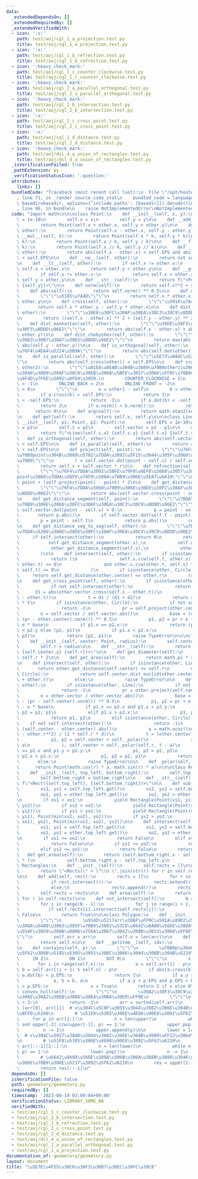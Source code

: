 ```yaml
---
data:
  _extendedDependsOn: []
  _extendedRequiredBy: []
  _extendedVerifiedWith:
  - icon: ':x:'
    path: test/aoj/cgl_1_a_projection.test.py
    title: test/aoj/cgl_1_a_projection.test.py
  - icon: ':x:'
    path: test/aoj/cgl_1_b_refrection.test.py
    title: test/aoj/cgl_1_b_refrection.test.py
  - icon: ':heavy_check_mark:'
    path: test/aoj/cgl_1_c_counter_clockwise.test.py
    title: test/aoj/cgl_1_c_counter_clockwise.test.py
  - icon: ':heavy_check_mark:'
    path: test/aoj/cgl_2_a_parallel_orthogonal.test.py
    title: test/aoj/cgl_2_a_parallel_orthogonal.test.py
  - icon: ':heavy_check_mark:'
    path: test/aoj/cgl_2_b_intersection.test.py
    title: test/aoj/cgl_2_b_intersection.test.py
  - icon: ':x:'
    path: test/aoj/cgl_2_c_cross_point.test.py
    title: test/aoj/cgl_2_c_cross_point.test.py
  - icon: ':x:'
    path: test/aoj/cgl_2_d_distance.test.py
    title: test/aoj/cgl_2_d_distance.test.py
  - icon: ':heavy_check_mark:'
    path: test/aoj/dsl_4_a_union_of_rectangles.test.py
    title: test/aoj/dsl_4_a_union_of_rectangles.test.py
  _isVerificationFailed: true
  _pathExtension: py
  _verificationStatusIcon: ':question:'
  attributes:
    links: []
  bundledCode: "Traceback (most recent call last):\n  File \"/opt/hostedtoolcache/PyPy/3.7.13/x64/site-packages/onlinejudge_verify/documentation/build.py\"\
    , line 71, in _render_source_code_stat\n    bundled_code = language.bundle(stat.path,\
    \ basedir=basedir, options={'include_paths': [basedir]}).decode()\n  File \"/opt/hostedtoolcache/PyPy/3.7.13/x64/site-packages/onlinejudge_verify/languages/python.py\"\
    , line 96, in bundle\n    raise NotImplementedError\nNotImplementedError\n"
  code: "import math\n\n\nclass Point:\n    def __init__(self, x, y):\n        self.EPS\
    \ = 1e-10\n        self.x = x\n        self.y = y\n\n    def __add__(self, other):\n\
    \        return Point(self.x + other.x, self.y + other.y)\n\n    def __sub__(self,\
    \ other):\n        return Point(self.x - other.x, self.y - other.y)\n\n    def\
    \ __mul__(self, k):\n        return Point(self.x * k, self.y * k)\n\n    def __truediv__(self,\
    \ k):\n        return Point(self.x / k, self.y / k)\n\n    def __floordiv__(self,\
    \ k):\n        return Point(self.x // k, self.y // k)\n\n    def __eq__(self,\
    \ other):\n        return abs(self.x - other.x) < self.EPS and abs(self.y - other.y)\
    \ < self.EPS\n\n    def __ne__(self, other):\n        return not self.__eq__(other)\n\
    \n    def __lt__(self, other):\n        if self.x != other.x:\n            return\
    \ self.x < other.x\n        return self.y < other.y\n\n    def __gt__(self, other):\n\
    \        if self.x != other.x:\n            return self.x > other.x\n        return\
    \ self.y > other.y\n\n    def __str__(self):\n        return f\"<Point({self.x}\
    \ {self.y})>\"\n\n    def norm(self):\n        return self.x**2 + self.y**2\n\n\
    \    def abs(self):\n        return self.norm() ** 0.5\n\n    def dot(self, other):\n\
    \        \"\"\"\u5185\u7A4D\"\"\"\n        return self.x * other.x + self.y *\
    \ other.y\n\n    def cross(self, other):\n        \"\"\"\u5916\u7A4D\"\"\"\n \
    \       return self.x * other.y - self.y * other.x\n\n    def dist_euclid(self,\
    \ other):\n        \"\"\"\u30E6\u30FC\u30AF\u30EA\u30C3\u30C9\u8DDD\u96E2\"\"\"\
    \n        return ((self.x - other.x) ** 2 + (self.y - other.y) ** 2) ** 0.5\n\n\
    \    def dist_manhattan(self, other):\n        \"\"\"\u30DE\u30F3\u30CF\u30C3\u30BF\
    \u30F3\u8DDD\u96E2\"\"\"\n        return abs(self.x - other.x) + abs(self.y -\
    \ other.y)\n\n    def dist_chebyshev(self, other):\n        \"\"\"\u30C1\u30A7\
    \u30D3\u30B7\u30A7\u30D5\u8DDD\u96E2\"\"\"\n        return max(abs(self.x - other.x),\
    \ abs(self.y - other.y))\n\n    def is_orthogonal(self, other):\n        \"\"\"\
    \u76F4\u4EA4\u5224\u5B9A\"\"\"\n        return abs(self.dot(other)) < self.EPS\n\
    \n    def is_parallel(self, other):\n        \"\"\"\u5E73\u884C\u5224\u5B9A\"\"\
    \"\n        return abs(self.cross(other)) < self.EPS\n\n    def ccw(self, other1,\
    \ other2):\n        \"\"\"\u81EA\u8EAB\u304B\u3089\u70B9other1\u306B\u5411\u304B\
    \u3046\u30D9\u30AF\u30C8\u30EB\u306B\u5BFE\u3057\u3066\uFF0C\u70B9other2\u306E\
    \u4F4D\u7F6E\u3092\u8FD4\u3059.\n        COUNTER_CLOCKWISE = 1\n        CLOCKWISE\
    \ = -1\n        ONLINE_BACK = 2\n        ONLINE_FRONT = -2\n        ON_SEGMENT\
    \ = 0\n        \"\"\"\n        a = other1 - self\n        b = other2 - self\n\
    \        if a.cross(b) > self.EPS:\n            return 1\n        if a.cross(b)\
    \ < -self.EPS:\n            return -1\n        if a.dot(b) < -self.EPS:\n    \
    \        return 2\n        if a.norm() < b.norm():\n            return -2\n  \
    \      return 0\n\n    def arg(self):\n        return math.atan2(self.y, self.x)\n\
    \n    def get(self):\n        return self.x, self.y\n\n\nclass Line:\n    def\
    \ __init__(self, p1: Point, p2: Point):\n        self.EPS = 1e-10\n        self.s\
    \ = p1\n        self.t = p2\n        self.vector = p2 - p1\n\n    def __str__(self):\n\
    \        return f\"<Line({self.s.x} {self.s.y} {self.t.x} {self.t.y})>\"\n\n \
    \   def is_orthogonal(self, other):\n        return abs(self.vector.dot(other.vector))\
    \ < self.EPS\n\n    def is_parallel(self, other):\n        return abs(self.vector.cross(other.vector))\
    \ < self.EPS\n\n    def project(self, point):\n        \"\"\"\u76F4\u7DDA\u306B\
    \u70B9point\u304B\u3089\u5782\u7DDA\u3092\u5F15\u3044\u305F\u3068\u304D\u306E\u4EA4\
    \u70B9\"\"\"\n        r = self.vector.dot(point - self.s) / self.vector.norm()\n\
    \        return self.s + self.vector * r\n\n    def refrection(self, point):\n\
    \        \"\"\"\u76F4\u7DDA\u3092\u5BFE\u79F0\u8EF8\u3068\u3057\u3066\uFF0C\u70B9\
    point\u3068\u7DDA\u5BFE\u79F0\u306A\u70B9\u306E\u5EA7\u6A19\"\"\"\n        return\
    \ point + (self.project(point) - point) * 2\n\n    def get_distance(self, point):\n\
    \        \"\"\"\u76F4\u7DDA\u3068\u70B9\u306E\u30E6\u30FC\u30AF\u30EA\u30C3\u30C9\
    \u8DDD\u96E2\"\"\"\n        return abs(self.vector.cross(point - self.s) / self.vector.abs())\n\
    \n    def get_distance_segment(self, point):\n        \"\"\"\u7DDA\u5206\u3068\
    \u70B9\u306E\u30E6\u30FC\u30AF\u30EA\u30C3\u30C9\u8DDD\u96E2\"\"\"\n        if\
    \ self.vector.dot(point - self.s) < 0:\n            p = point - self.s\n     \
    \       return p.abs()\n        if self.vector.dot(self.t - point) < 0:\n    \
    \        p = point - self.t\n            return p.abs()\n        return self.get_distance(point)\n\
    \n    def get_distance_seg_to_seg(self, other):\n        \"\"\"\u7DDA\u5206\u3068\
    \u7DDA\u5206\u306E\u30E6\u30FC\u30AF\u30EA\u30C3\u30C9\u8DDD\u96E2\"\"\"\n   \
    \     if self.intersect(other):\n            return 0\n        return min(\n \
    \           self.get_distance_segment(other.s),\n            self.get_distance_segment(other.t),\n\
    \            other.get_distance_segment(self.s),\n            other.get_distance_segment(self.t),\n\
    \        )\n\n    def intersect(self, other):\n        if isinstance(other, Line):\n\
    \            return (\n                self.s.ccw(self.t, other.s) * self.s.ccw(self.t,\
    \ other.t) <= 0\n                and other.s.ccw(other.t, self.s) * other.s.ccw(other.t,\
    \ self.t) <= 0\n            )\n        if isinstance(other, Circle):\n       \
    \     return self.get_distance(other.center) <= other.r\n        raise TypeError\n\
    \n    def get_cross_point(self, other):\n        if isinstance(other, Line):\n\
    \            if not self.intersect(other):\n                return -1\n      \
    \      d1 = abs(other.vector.cross(self.s - other.t))\n            d2 = abs(other.vector.cross(self.t\
    \ - other.t))\n            t = d1 / (d1 + d2)\n            return self.s + (self.vector)\
    \ * t\n        if isinstance(other, Circle):\n            if not self.intersect(other):\n\
    \                return -1\n            pr = self.project(other.center)\n    \
    \        e = self.vector / self.vector.abs()\n            base = (other.r**2 -\
    \ (pr - other.center).norm()) ** 0.5\n            p1, p2 = pr + e * base, pr -\
    \ e * base\n            if p1.x == p2.x:\n                return (p1, p2) if p1.y\
    \ < p2.y else (p2, p1)\n            if p1.x < p2.x:\n                return (p1,\
    \ p2)\n            return (p2, p1)\n        raise TypeError\n\n\nclass Circle:\n\
    \    def __init__(self, center: Point, radius):\n        self.center = center\n\
    \        self.r = radius\n\n    def __str__(self):\n        return f\"<Circle({self.center.x}\
    \ {self.center.y} {self.r})>\"\n\n    def get_diameter(self):\n        return\
    \ self.r * 2\n\n    def get_area(self):\n        return math.pi * self.r * self.r\n\
    \n    def intersect(self, other):\n        if isinstance(other, Line):\n     \
    \       return other.get_distance(self.center) <= self.r\n        elif isinstance(other,\
    \ Circle):\n            return self.center.dist_euclid(other.center) <= (self.r\
    \ + other.r)\n        else:\n            raise TypeError\n\n    def get_cross_point(self,\
    \ other):\n        if isinstance(other, Line):\n            if not other.intersect(self):\n\
    \                return -1\n            pr = other.project(self.center)\n    \
    \        e = other.vector / other.vector.abs()\n            base = (self.r**2\
    \ - (pr - self.center).norm()) ** 0.5\n            p1, p2 = pr + e * base, pr\
    \ - e * base\n            if p1.x == p2.x and p1.y > p2.y:\n                p1,\
    \ p2 = p2, p1\n            elif p1.x > p2.x:\n                p1, p2 = p2, p1\n\
    \            return p1, p2\n        elif isinstance(other, Circle):\n        \
    \    if not self.intersect(other):\n                return -1\n            d =\
    \ (self.center - other.center).abs()\n            a = math.acos((self.r**2 + d**2\
    \ - other.r**2) / (2 * self.r * d))\n            t = (other.center - self.center).arg()\n\
    \            p1, p2 = self.center + self._polar(\n                self.r, t +\
    \ a\n            ), self.center + self._polar(self.r, t - a)\n            if p1.x\
    \ == p2.x and p1.y > p2.y:\n                p1, p2 = p2, p1\n            elif\
    \ p1.x > p2.x:\n                p1, p2 = p2, p1\n            return p1, p2\n \
    \       else:\n            raise TypeError\n\n    def _polar(self, a, r):\n  \
    \      return Point(math.cos(r) * a, math.sin(r) * a)\n\n\nclass Rectangle:\n\
    \    def __init__(self, top_left, bottom_right):\n        self.top_left = top_left\n\
    \        self.bottom_right = bottom_right\n\n    def __str__(self):\n        return\
    \ f\"<Rect({self.top_left}, {self.bottom_right})>\"\n\n    def sub(self, other):\n\
    \        xs1, ys1 = self.top_left.get()\n        xs2, ys2 = self.bottom_right.get()\n\
    \        xo1, yo1 = other.top_left.get()\n        xo2, yo2 = other.bottom_right.get()\n\
    \n        if xs1 < xo1:\n            yield Rectangle(Point(xs1, ys1), Point(xo1,\
    \ ys2))\n        if xs2 > xo2:\n            yield Rectangle(Point(xo2, ys1), Point(xs2,\
    \ ys2))\n        if ys1 < yo1:\n            yield Rectangle(Point(max(xs1, xo1),\
    \ ys1), Point(min(xs2, xo2), yo1))\n        if ys2 > yo2:\n            yield Rectangle(Point(max(xs1,\
    \ xo1), yo2), Point(min(xs2, xo2), ys2))\n\n    def intersect(self, other):\n\
    \        xs1, ys1 = self.top_left.get()\n        xs2, ys2 = self.bottom_right.get()\n\
    \        xo1, yo1 = other.top_left.get()\n        xo2, yo2 = other.bottom_right.get()\n\
    \n        if xs1 >= xo2:\n            return False\n        elif xs2 <= xo1:\n\
    \            return False\n\n        if ys1 >= yo2:\n            return False\n\
    \        elif ys2 <= yo1:\n            return False\n        return True\n\n \
    \   def get_area(self):\n        return (self.bottom_right.x - self.top_left.x)\
    \ * (\n            self.bottom_right.y - self.top_left.y\n        )\n\n\nclass\
    \ Rectangles:\n    def __init__(self):\n        self.rects = []\n\n    def __str__(self):\n\
    \        return \"<Rects(\" + \"\\n \".join(str(r) for r in self.rects) + \")>\"\
    \n\n    def add(self, rect):\n        rects = []\n        for r in self.rects:\n\
    \            if rect.intersect(r):\n                rects.extend(r.sub(rect))\n\
    \            else:\n                rects.append(r)\n        rects.append(rect)\n\
    \        self.rects = rects\n\n    def area(self):\n        return sum(r.get_area()\
    \ for r in self.rects)\n\n    def not_intersect(self):\n        N = len(self.rects)\n\
    \        for i in range(N - 1):\n            for j in range(i + 1, N):\n     \
    \           if self.rects[i].intersect(self.rects[j]):\n                    return\
    \ False\n        return True\n\n\nclass Polygon:\n    def __init__(self, arr):\n\
    \        \"\"\"\n        \u914D\u5217arr\u306F\uFF0C\u591A\u89D2\u5F62\u306E\u96A3\
    \u308A\u5408\u3063\u305F\u70B9\u3092\u53CD\u6642\u8A08\u56DE\u308A\u306B\u8A2A\
    \u554F\u3059\u308B\u9806\u756A\u3067\u3042\u308B\u3053\u3068\uFF0E\n        \"\
    \"\"\n        self.arr = arr\n        self.n = len(arr)\n\n    def __len__(self):\n\
    \        return self.n\n\n    def __getitem__(self, idx):\n        return self.arr[idx]\n\
    \n    def contains(self, p):\n        \"\"\"\n        \u70B9p\u304C\u591A\u89D2\
    \u5F62\u306B\u5185\u5305\u3055\u308C\u3066\u3044\u308B\u304B\u5224\u5B9A\n   \
    \     IN 2\n        ON 1\n        OUT 0\n        \"\"\"\n        x = False\n \
    \       for i in range(self.n):\n            a = self.arr[i] - p\n           \
    \ b = self.arr[(i + 1) % self.n] - p\n            if abs(a.cross(b)) < p.EPS and\
    \ a.dot(b) < p.EPS:\n                return 1\n            if a.y > b.y:\n   \
    \             a, b = b, a\n            if a.y < p.EPS and p.EPS < b.y and a.cross(b)\
    \ > p.EPS:\n                x = True\n        return 2 if x else 0\n\n    def\
    \ convex_hull(self):\n        \"\"\"\n        \u30A2\u30F3\u30C9\u30EA\u30E5\u30FC\
    \u306E\u30A2\u30EB\u30B4\u30EA\u30BA\u30E0\uFF0E\n        \"\"\"\n        if self.n\
    \ < 3:\n            return -1\n        arr = sorted(self.arr)\n        upper =\
    \ [arr[0], arr[1]]  # x\u304C\u5C0F\u3055\u3044\u3082\u306E\u304B\u30892\u3064\
    \u8FFD\u52A0\n        # \u51F8\u5305\u306E\u4E0A\u90E8\u3092\u5F62\u6210\n   \
    \     for p in arr[2:]:\n            n = len(upper)\n            while n >= 2\
    \ and upper[-2].ccw(upper[-1], p) == 1:\n                upper.pop()\n       \
    \         n -= 1\n            upper.append(p)\n\n        lower = [arr[-1], arr[-2]]\
    \  # x\u304C\u5927\u304D\u3044\u3082\u306E\u304B\u3089\uFF12\u3064\u8FFD\u52A0\
    \n        # \u51F8\u5305\u306E\u4E0B\u90E8\u3092\u5F62\u6210\n        for p in\
    \ arr[::-1][2::]:\n            n = len(lower)\n            while n >= 2 and lower[-2].ccw(lower[-1],\
    \ p) == 1:\n                lower.pop()\n                n -= 1\n            lower.append(p)\n\
    \        # \u6642\u8A08\u56DE\u308A\u306B\u306A\u308B\u3088\u3046\u306B\u51F8\u5305\
    \u306E\u70B9\u306E\u5217\u3092\u5F62\u6210\n        res = upper[1:-1] + lower\n\
    \        return res[::-1]\n"
  dependsOn: []
  isVerificationFile: false
  path: geometory/geometory.py
  requiredBy: []
  timestamp: '2023-08-19 03:09:04+09:00'
  verificationStatus: LIBRARY_SOME_WA
  verifiedWith:
  - test/aoj/cgl_1_c_counter_clockwise.test.py
  - test/aoj/cgl_2_b_intersection.test.py
  - test/aoj/cgl_1_b_refrection.test.py
  - test/aoj/cgl_2_c_cross_point.test.py
  - test/aoj/cgl_2_d_distance.test.py
  - test/aoj/dsl_4_a_union_of_rectangles.test.py
  - test/aoj/cgl_2_a_parallel_orthogonal.test.py
  - test/aoj/cgl_1_a_projection.test.py
documentation_of: geometory/geometory.py
layout: document
title: "\u5E7E\u4F55\u30C6\u30F3\u30D7\u30EC\u30FC\u30C8"
---
```

